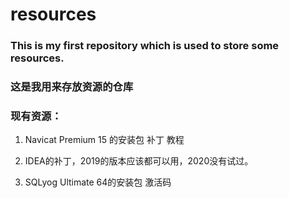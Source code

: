 # resources
### This is my first repository which is used to store some resources.

### 这是我用来存放资源的仓库

### 现有资源：

1. Navicat Premium 15 的安装包 补丁 教程

2. IDEA的补丁，2019的版本应该都可以用，2020没有试过。

3. SQLyog Ultimate 64的安装包 激活码
